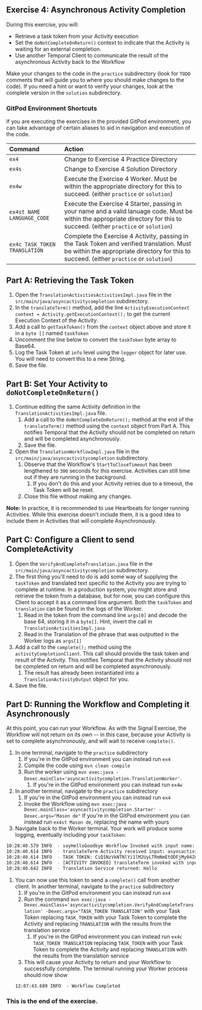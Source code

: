## Exercise 4: Asynchronous Activity Completion

During this exercise, you will:

- Retrieve a task token from your Activity execution
- Set the `doNotCompleteOnReturn()` context to indicate that the Activity is waiting for an external completion.
- Use another Temporal Client to communicate the result of the asynchronous Activity back to the Workflow

Make your changes to the code in the `practice` subdirectory (look for `TODO` comments that will guide you to where you should make changes to the code). If you need a hint or want to verify your changes, look at the complete version in the `solution` subdirectory.

### GitPod Environment Shortcuts

If you are executing the exercises in the provided GitPod environment, you
can take advantage of certain aliases to aid in navigation and execution of
the code.

| Command           | Action                                                                                                                                                       |
| :---------------- | :----------------------------------------------------------------------------------------------------------------------------------------------------------- |
| `ex4`             | Change to Exercise 4 Practice Directory                                                                                                                      |
| `ex4s`            | Change to Exercise 4 Solution Directory                                                                                                                      |
| `ex4w`            | Execute the Exercise 4 Worker. Must be within the appropriate directory for this to succeed. (either `practice` or `solution`)                               |
| `ex4st NAME LANGUAGE_CODE`           | Execute the Exercise 4 Starter, passing in your name and a valid lanuage code. Must be within the appropriate directory for this to succeed. (either `practice` or `solution`)                              |
| `ex4c TASK_TOKEN TRANSLATION` | Complete the Exercise 4 Activity, passing in the Task Token and verified translation. Must be within the appropriate directory for this to succeed. (either `practice` or `solution`) |

## Part A: Retrieving the Task Token

1. Open the `TranslationActivitiesActivitiesImpl.java` file in the `src/main/java/asyncactivitycompletion` subdirectory.
1. In the `translateTerm()` method, add the line `ActivityExecutionContext context = Activity.getExecutionContext();` to get the current Execution Context of the Activity.
1. Add a call to `getTaskToken()` from the `context` object above and store it in a `byte []` named `taskToken`
1. Uncomment the line below to convert the `taskToken` byte array to Base64.
1. Log the Task Token at `info` level using the `logger` object for later use. You will need to convert this to a new String.
1. Save the file.

## Part B: Set Your Activity to `doNotCompleteOnReturn()`

1. Continue editing the same Activity definition in the `TranslationActivitiesImpl.java` file.
   1. Add a call to the `doNotCompleteOnReturn();` method at the end of the `translateTerm()` method using the `context` object from Part A. This notifies Temporal that the Activity should not be completed on return and will be completed asynchronously.
   1. Save the file.
1. Open the `TranslationWorkflowImpl.java` file in the `src/main/java/asyncactivitycompletion` subdirectory.
   1. Observe that the Workflow's `StartToCloseTimeout` has been lengthened to `300` seconds for this exercise. Activities can still time out if they are running in the background.
      1. If you don't do this and your Activity retries due to a timeout, the Task Token will be reset.
   1. Close this file without making any changes.

**Note:** In practice, it is recommended to use Heartbeats for longer running 
Activities. While this exercise doesn't include them, it is a good idea to
include them in Activities that will complete Asynchronously.

## Part C: Configure a Client to send CompleteActivity

1. Open the `VerifyAndCompleteTranslation.java` file in the `src/main/java/asyncactivitycompletion` subdirectory.
1. The first thing you'll need to do is add some way of supplying the `taskToken` and translated text specific to the Activity you are trying to complete at runtime. In a production system, you might store and retrieve the token from a database, but for now, you can configure this Client to accept it as a command line argument. Both the `taskToken` and `translation` can be found in the logs of the Worker.
   1. Read in the token from the command line `args[0]` and decode the base 64, storing it in a `byte[]`. Hint, invert the call in `TranslationActivitiesImpl.java`
   1. Read in the Translation of the phrase that was outputted in the Worker logs as `args[1]`
1. Add a call to the `complete();` method using the `activityCompletionClient`. This call should provide the task token and result of the Activity. This notifies Temporal that the Activity should not be completed on return and will be completed asynchronously.
   1. The result has already been instantiated into a `TranslationActivityOutput` object for you.
1. Save the file.

## Part D: Running the Workflow and Completing it Asynchronously

At this point, you can run your Workflow. As with the Signal Exercise, the Workflow will not return on its own -- in this case, because your Activity is set to complete asynchronously, and will wait to receive `complete()`.

1. In one terminal, navigate to the `practice` subdirectory
   1. If you're in the GitPod environment you can instead run `ex4`
   1. Compile the code using `mvn clean compile`
   1. Run the worker using `mvn exec:java -Dexec.mainClas='asyncactivitycompletion.TranslationWorker'`.
      1. If you're in the GitPod environment you can instead run `ex4w`
1. In another terminal, navigate to the `practice` subdirectory
   1. If you're in the GitPod environment you can instead run `ex4`
   1. Invoke the Workflow using `mvn exec:java -Dexec.mainClass='asyncactivitycompletion.Starter' -Dexec.args="Mason de"`
      If you're in the GitPod environment you can instead run `ex4st Mason de`, replacing the name with yours
1. Navigate back to the Worker terminal. Your work will produce some logging, eventually including your `taskToken`:

```bash
10:28:40.579 INFO  - sayHelloGoodbye Workflow Invoked with input name: Mason language code: de
10:28:40.614 INFO  - translateTerm Activity received input: asyncactivitycompletion.model.TranslationActivityInput@394250e6
10:28:40.614 INFO  - TASK TOKEN: CiQ1NzVkNTNlYi1lM2UyLTRmNmEtODFjMy04ZmY0NmJiYjJjOWYSFHRyYW5zbGF0aW9uLXdvcmtmbG93GiQ0OWQ5NjgyOC1iYmJkLTQ5MjMtOTE4Mi00MWY2YmFlNjI4YzEgBSgBMiRlNGJmZmJhMC1jNGJhLTM1MDgtYThkYS01MjgwYjNjMzVkZmJCDVRyYW5zbGF0ZVRlcm1KCAgBEJuAQBgB
10:28:40.614 INFO  - [ACTIVITY INVOKED] translateTerm invoked with input term: hello language code: de
10:28:40.642 INFO  - Translation Service returned: Hallo
```

1. You can now use this token to send a `complete()` call from another client. In another terminal, navigate to the `practice` subdirectory
   1. If you're in the GitPod environment you can instead run `ex4`
   1. Run the command `mvn exec:java -Dexec.mainClass='asyncactivitycompletion.VerifyAndCompleteTranslation' -Dexec.args="TASK_TOKEN TRANSLATION"` with your Task Token replacing `TASK_TOKEN` with your Task Token to complete the Activity and replacing `TRANSLATION` with the results from the translation service
      1. If you're in the GitPod environment you can instead run `ex4c TASK_TOKEN TRANSLATION` replacing `TASK_TOKEN` with your Task Token to complete the Activity and replacing `TRANSLATION` with the results from the translation service
   1. This will cause your Activity to return and your Workflow to successfully complete. The terminal running your Worker process should now show
   ```
   12:07:43.689 INFO  - Workflow Completed
   ```

### This is the end of the exercise.
